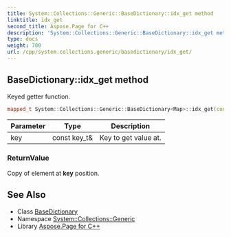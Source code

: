 ```yaml
---
title: System::Collections::Generic::BaseDictionary::idx_get method
linktitle: idx_get
second_title: Aspose.Page for C++
description: 'System::Collections::Generic::BaseDictionary::idx_get method. Keyed getter function in C++.'
type: docs
weight: 700
url: /cpp/system.collections.generic/basedictionary/idx_get/
---
```

## BaseDictionary::idx_get method


Keyed getter function.

```cpp
mapped_t System::Collections::Generic::BaseDictionary<Map>::idx_get(const key_t &key) const override
```


| Parameter | Type | Description |
| --- | --- | --- |
| key | const key_t\& | Key to get value at. |

### ReturnValue

Copy of element at **key** position.

## See Also

* Class [BaseDictionary](../)
* Namespace [System::Collections::Generic](../../)
* Library [Aspose.Page for C++](../../../)
